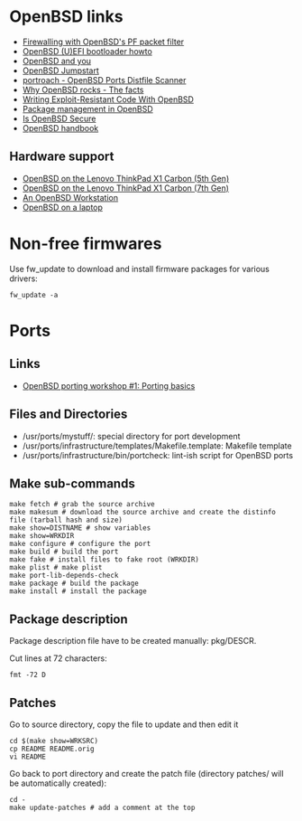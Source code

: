 # OpenBSD links
- [Firewalling with OpenBSD's PF packet filter](https://home.nuug.no/~peter/pf/en/)
- [OpenBSD (U)EFI bootloader howto](https://blog.jasper.la/openbsd-uefi-bootloader-howto.html)
- [OpenBSD and you](https://home.nuug.no/~peter/blug2016/)
- [OpenBSD Jumpstart](http://www.openbsdjumpstart.org/)
- [portroach - OpenBSD Ports Distfile Scanner ](https://portroach.openbsd.org/)
- [Why OpenBSD rocks - The facts](https://why-openbsd.rocks/fact/)
- [Writing Exploit-Resistant Code With OpenBSD](https://lteo.net/blog/2019/04/27/carolinacon-15-writing-exploit-resistant-code-with-openbsd/)
- [Package management in OpenBSD](https://unixsheikh.com/articles/package-management-in-openbsd.html)
- [Is OpenBSD Secure](https://isopenbsdsecu.re/)
- [OpenBSD handbook](https://www.openbsdhandbook.com/)

## Hardware support
- [OpenBSD on the Lenovo ThinkPad X1 Carbon (5th Gen)](https://jcs.org/2017/09/01/thinkpad_x1c#openbsd-support)
- [OpenBSD on the Lenovo ThinkPad X1 Carbon (7th Gen)](https://jcs.org/2019/08/14/x1c7)
- [An OpenBSD Workstation](http://eradman.com/posts/openbsd-workstation.html)
- [OpenBSD on a laptop](https://www.c0ffee.net/blog/openbsd-on-a-laptop/)

# Non-free firmwares
Use fw_update to download and install firmware packages for various drivers:
```
fw_update -a
```

# Ports
## Links
- [OpenBSD porting workshop #1: Porting basics](https://www.youtube.com/watch?v=z_TnemhzbXQ)

## Files and Directories
- /usr/ports/mystuff/: special directory for port development
- /usr/ports/infrastructure/templates/Makefile.template: Makefile template
- /usr/ports/infrastructure/bin/portcheck: lint-ish script for OpenBSD ports

## Make sub-commands
```
make fetch # grab the source archive
make makesum # download the source archive and create the distinfo file (tarball hash and size)
make show=DISTNAME # show variables
make show=WRKDIR
make configure # configure the port
make build # build the port
make fake # install files to fake root (WRKDIR)
make plist # make plist
make port-lib-depends-check
make package # build the package
make install # install the package
```

## Package description
Package description file have to be created manually: pkg/DESCR.

Cut lines at 72 characters:
```
fmt -72 D
```

## Patches
Go to source directory, copy the file to update and then edit it
```
cd $(make show=WRKSRC)
cp README README.orig
vi README
```

Go back to port directory and create the patch file (directory patches/ will be automatically created):
```
cd -
make update-patches # add a comment at the top
```
